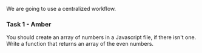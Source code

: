 We are going to use a centralized workflow.

### Task 1 - Amber
You should create an array of numbers in a Javascript file, if there isn't one. Write a function that returns an array of the even numbers.
